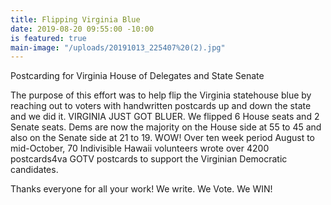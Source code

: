 ```yaml
---
title: Flipping Virginia Blue
date: 2019-08-20 09:55:00 -10:00
is featured: true
main-image: "/uploads/20191013_225407%20(2).jpg"
---
```


Postcarding for Virginia House of Delegates and State Senate

The purpose of this effort was to help flip the Virginia statehouse blue by reaching out to voters with handwritten postcards up and down the state and we did it.  VIRGINIA JUST GOT BLUER.  We flipped 6 House seats and 2 Senate seats. Dems are now the majority on the House side at 55 to 45 and also on the Senate side at 21 to 19. WOW! Over ten week period August to mid-October, 70 Indivisible Hawaii volunteers wrote over 4200 postcards4va GOTV postcards to support the Virginian Democratic candidates.  

Thanks everyone for all your work! We write. We Vote. We WIN!

